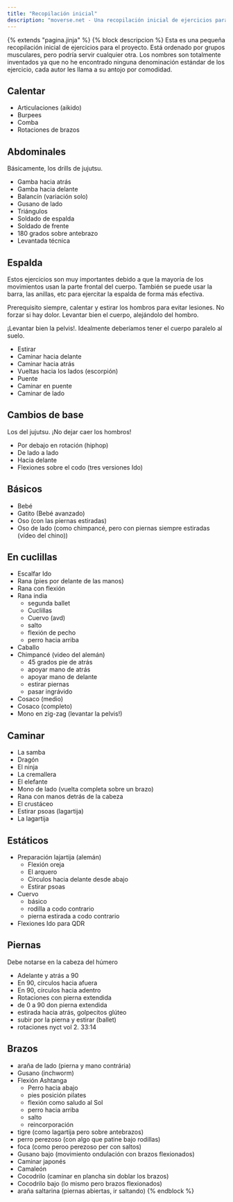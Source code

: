 ```yaml
---
title: "Recopilación inicial"
description: "moverse.net - Una recopilación inicial de ejercicios para el proyecto"
---
```

{% extends "pagina.jinja" %}
{% block descripcion %}
Esta es una pequeña recopilación inicial de ejercicios para el proyecto. 
Está ordenado por grupos musculares, pero podría servir cualquier otra.
Los nombres son totalmente inventados ya que no he encontrado ninguna denominación estándar de los ejercicio, cada autor les llama a su antojo por comodidad.


## Calentar

- Articulaciones (aikido)
- Burpees
- Comba
- Rotaciones de brazos

## Abdominales

Básicamente, los drills de jujutsu.

- Gamba hacia atrás
- Gamba hacia delante
- Balancín (variación solo)
- Gusano de lado
- Triángulos
- Soldado de espalda
- Soldado de frente
- 180 grados sobre antebrazo
- Levantada técnica


## Espalda

Estos ejercicios son muy importantes debido a que la mayoría de los movimientos usan
la parte frontal del cuerpo. También se puede usar la barra, las anillas, etc para ejercitar 
la espalda de forma más efectiva.

Prerequisito siempre, calentar y estirar los hombros para evitar lesiones. No forzar si hay dolor.
Levantar bien el cuerpo, alejándolo del hombro.

¡Levantar bien la pelvis!. Idealmente deberíamos tener el cuerpo paralelo al suelo.

- Estirar
- Caminar hacia delante
- Caminar hacia atrás
- Vueltas hacia los lados (escorpión)
- Puente
- Caminar en puente
- Caminar de lado


## Cambios de base

Los del jujutsu. ¡No dejar caer los hombros!

- Por debajo en rotación (hiphop)
- De lado a lado
- Hacia delante
- Flexiones sobre el codo (tres versiones Ido)

## Básicos

- Bebé
- Gatito (Bebé avanzado)
- Oso (con las piernas estiradas)
- Oso de lado (como chimpancé, pero con piernas siempre estiradas (vídeo del chino))


## En cuclillas

- Escalfar Ido
- Rana (pies por delante de las manos)
- Rana con flexión
- Rana india
    * segunda ballet
    * Cuclillas
    * Cuervo (avd)
    * salto
    * flexión de pecho
    * perro hacia arriba
- Caballo
- Chimpancé (video del alemán)
    * 45 grados pie de atrás
    * apoyar mano de atrás
    * apoyar mano de delante
    * estirar piernas
    * pasar ingrávido
- Cosaco (medio)
- Cosaco (completo)
- Mono en zig-zag (levantar la pelvis!)

## Caminar

- La samba
- Dragón
- El ninja
- La cremallera
- El elefante
- Mono de lado (vuelta completa sobre un brazo)
- Rana con manos detrás de la cabeza
- El crustáceo
- Estirar psoas (lagartija)
- La lagartija

## Estáticos

- Preparación lajartija (alemán)
    * Flexión oreja
    * El arquero
    * Círculos hacia delante desde abajo
    * Estirar psoas
- Cuervo
    * básico
    * rodilla a codo contrario
    * pierna estirada a codo contrario
- Flexiones Ido para QDR


## Piernas

Debe notarse en la cabeza del húmero

- Adelante y atrás a 90
- En 90, círculos hacia afuera
- En 90, círculos hacia adentro
- Rotaciones con pierna extendida
- de 0 a 90 don pierna extendida
- estirada hacia atrás, golpecitos glúteo
- subir por la pierna y estirar (ballet)
- rotaciones nyct vol 2. 33:14

## Brazos

- araña de lado (pierna y mano contrária)
- Gusano (inchworm)
- Flexión Ashtanga
    * Perro hacia abajo
    * pies posición pilates
    * flexión como saludo al Sol
    * perro hacia arriba
    * salto
    * reincorporación
- tigre (como lagartija pero sobre antebrazos)
- perro perezoso (con algo que patine bajo rodillas)
- foca (como peroo perezoso per con saltos)
- Gusano bajo (movimiento ondulación con brazos flexionados)
- Caminar japonés
- Camaleón
- Cocodrilo (caminar en plancha sin doblar los brazos)
- Cocodrilo bajo (lo mismo pero brazos flexionados)
- araña saltarina (piernas abiertas, ir saltando)
{% endblock %}